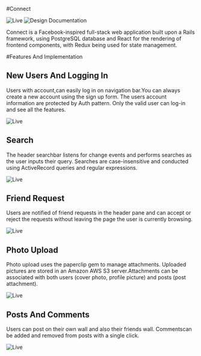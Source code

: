 #Connect

![Live](https://connectfbclone.herokuapp.com/#/)
![Design Documentation](https://github.com/Meenakshi-Anand/Facebook-Clone/wiki)


Connect is a Facebook-inspired full-stack web application built upon a Rails framework, using PostgreSQL database and React for the rendering of frontend components, with Redux being used for state management.

#Features And Implementation

## New Users And Logging In

Users with account,can easily log in on navigation bar.You can always create a new account using the sign up form. The users account information are protected by Auth pattern. Only the valid user can log-in and see all the features.

![Live](https://connectfbclone.herokuapp.com/#/)



## Search


The header searchbar listens for change events and performs searches as the user inputs their query. Searches are case-insensitive and conducted using ActiveRecord queries and regular expressions.

![Live](https://connectfbclone.herokuapp.com/#/)

## Friend Request

Users are notified of friend requests in the header pane and can accept or reject the requests without leaving the page the user is currently browsing.

![Live](https://connectfbclone.herokuapp.com/#/)

## Photo Upload

Photo upload uses the paperclip gem to manage attachments. Uploaded pictures are stored in an Amazon AWS S3 server.Attachments can be associated with both users (cover photo, profile picture) and posts (post attachment).

![Live](https://connectfbclone.herokuapp.com/#/)

## Posts And Comments

Users can post on their own wall and also their friends wall.
Commentscan be added and removed from posts with a single click.

![Live](https://connectfbclone.herokuapp.com/#/)

